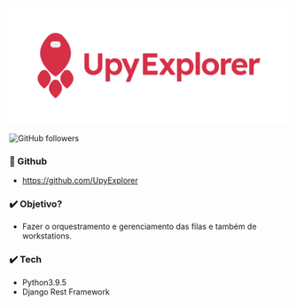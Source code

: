 <a href ="https://www.upyexplorer.com" target="_blank"><img src="docs/upy-explorer.png"></a>

![GitHub followers](https://img.shields.io/github/followers/UpyExplorer?label=UpyExplorer&style=social)
### 🚀 Github

- https://github.com/UpyExplorer

### ✔️ Objetivo?
- Fazer o orquestramento e gerenciamento das filas e também de workstations. 

### ✔️ Tech
- Python3.9.5
- Django Rest Framework
